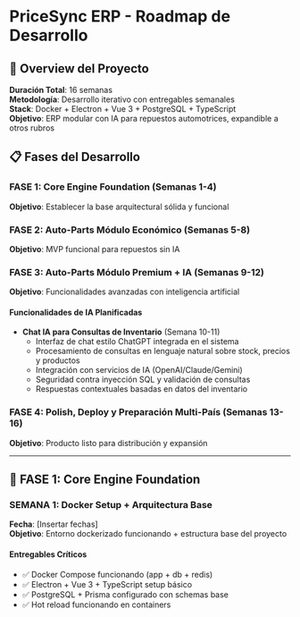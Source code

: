 # PriceSync ERP - Roadmap de Desarrollo

## 🎯 Overview del Proyecto

**Duración Total**: 16 semanas  
**Metodología**: Desarrollo iterativo con entregables semanales  
**Stack**: Docker + Electron + Vue 3 + PostgreSQL + TypeScript  
**Objetivo**: ERP modular con IA para repuestos automotrices, expandible a otros rubros

## 📋 Fases del Desarrollo

### FASE 1: Core Engine Foundation (Semanas 1-4)
**Objetivo**: Establecer la base arquitectural sólida y funcional

### FASE 2: Auto-Parts Módulo Económico (Semanas 5-8)  
**Objetivo**: MVP funcional para repuestos sin IA

### FASE 3: Auto-Parts Módulo Premium + IA (Semanas 9-12)
**Objetivo**: Funcionalidades avanzadas con inteligencia artificial

#### **Funcionalidades de IA Planificadas**
- **Chat IA para Consultas de Inventario** (Semana 10-11)
  - Interfaz de chat estilo ChatGPT integrada en el sistema
  - Procesamiento de consultas en lenguaje natural sobre stock, precios y productos
  - Integración con servicios de IA (OpenAI/Claude/Gemini)
  - Seguridad contra inyección SQL y validación de consultas
  - Respuestas contextuales basadas en datos del inventario

### FASE 4: Polish, Deploy y Preparación Multi-País (Semanas 13-16)
**Objetivo**: Producto listo para distribución y expansión

---

## 🚀 FASE 1: Core Engine Foundation

### SEMANA 1: Docker Setup + Arquitectura Base
**Fecha**: [Insertar fechas]  
**Objetivo**: Entorno dockerizado funcionando + estructura base del proyecto

#### **Entregables Críticos**
- ✅ Docker Compose funcionando (app + db + redis)
- ✅ Electron + Vue 3 + TypeScript setup básico
- ✅ PostgreSQL + Prisma configurado con schemas base
- ✅ Hot reload funcionando en containers